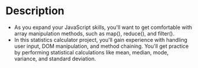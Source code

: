# Description

- As you expand your JavaScript skills, you'll want to get comfortable with array manipulation methods, such as map(), reduce(), and filter().
- In this statistics calculator project, you'll gain experience with handling user input, DOM manipulation, and method chaining. You'll get practice by performing statistical calculations like mean, median, mode, variance, and standard deviation.

